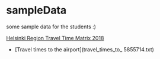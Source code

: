 # sampleData
some sample data for the students :)

[Helsinki Region Travel Time Matrix 2018](https://blogs.helsinki.fi/accessibility/helsinki-region-travel-time-matrix-2018/)
- [Travel times to the airport](travel_times_to_ 5855714.txt)
